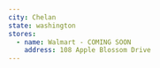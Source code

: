 ```yaml
---
city: Chelan
state: washington
stores:
  - name: Walmart - COMING SOON
    address: 108 Apple Blossom Drive
---
```

